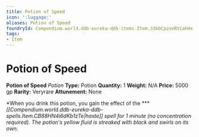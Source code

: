 ```yaml
---
title: Potion of Speed
icon: ':luggage:'
aliases: Potion of Speed
foundryId: Compendium.world.ddb-eureka-ddb-items.Item.33kbCpzoxRViahHx
tags:
- Item
---
```


# Potion of Speed

**Potion of Speed**
_Potion_
**Type:** Potion
**Quantity:** 1
**Weight:** N/A
**Price:** 5000 gp
**Rarity:** Veryrare
**Attunement:** None

*When you drink this potion, you gain the effect of the ****[[Compendium.world.ddb-eureka-ddb-spells.Item.CB88HN4i6dKb1zTe|haste]] spell for 1 minute (no concentration required). The potion's yellow fluid is streaked with black and swirls on its own.*